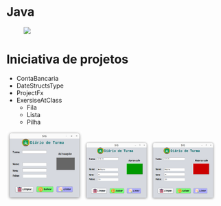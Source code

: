 # Java

<div id="img-topo">
<figure><img src="https://cdn.icon-icons.com/icons2/2699/PNG/512/java_logo_icon_168609.png"/></figure>
    <h1>Iniciativa de projetos</h1>
</div>
<div>
    <ul>
        <li>ContaBancaria</li>
        <li>DateStructsType</li>
        <li>ProjectFx</li>
        <li>ExersiseAtClass
           <ul>
              <li>Fila</li>
              <li>Lista</li>
              <li>Pilha</li>
           </ul>
        </li>
    </ul>
    <div>
        <img width="35%" src="tela1.png">
        <img width="30%" src="tela2.png">
        <img width="30%" src="tela3.png">
    </div>
</div>
